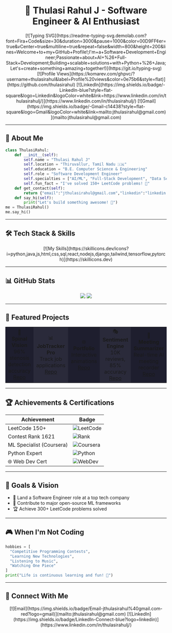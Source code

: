 # <div align="center">🚀 Thulasi Rahul J - Software Engineer & AI Enthusiast</div>

<div align="center">
  [![Typing SVG](https://readme-typing-svg.demolab.com?font=Fira+Code&size=30&duration=3000&pause=1000&color=00D9FF&center=true&vCenter=true&multiline=true&repeat=false&width=800&height=200&lines=Welcome+to+my+GitHub+Profile!;I'm+a+Software+Development+Engineer;Passionate+about+AI+%26+Full-Stack+Development;Building+scalable+solutions+with+Python+%26+Java;Let's+create+something+amazing+together!)](https://git.io/typing-svg)
</div>

<div align="center">
  [![Profile Views](https://komarev.com/ghpvc/?username=thulasirahul&label=Profile%20views&color=0e75b6&style=flat)](https://github.com/thulasirahul)
  [![LinkedIn](https://img.shields.io/badge/-LinkedIn-blue?style=flat-square&logo=Linkedin&logoColor=white&link=https://www.linkedin.com/in/thulasirahulj/)](https://www.linkedin.com/in/thulasirahulj/)
  [![Gmail](https://img.shields.io/badge/-Gmail-c14438?style=flat-square&logo=Gmail&logoColor=white&link=mailto:jthulasirahul@gmail.com)](mailto:jthulasirahul@gmail.com)
</div>

---

## 🎯 About Me
```python
class ThulasiRahul:
    def __init__(self):
        self.name = "Thulasi Rahul J"
        self.location = "Thiruvallur, Tamil Nadu 🇮🇳"
        self.education = "B.E. Computer Science & Engineering"
        self.role = "Software Development Engineer"
        self.specialties = ["AI/ML", "Full-Stack Development", "Data Science"]
        self.fun_fact = "I've solved 150+ LeetCode problems! 💪"
    def get_contact(self):
        return {"email":"jthulasirahul@gmail.com","linkedin":"linkedin.com/in/thulasirahulj"}
    def say_hi(self):
        print("Let's build something awesome! 🚀")
me = ThulasiRahul()
me.say_hi()
```

---

## 🛠️ Tech Stack & Skills
<div align="center">
  [![My Skills](https://skillicons.dev/icons?i=python,java,js,html,css,sql,react,nodejs,django,tailwind,tensorflow,pytorch)](https://skillicons.dev)
</div>

---

## 📊 GitHub Stats
<div align="center">
  <img src="https://github-readme-stats.vercel.app/api?username=thulasirahul&show_icons=true&theme=tokyonight&hide_border=true" />
  <img src="https://streak-stats.demolab.com?user=thulasirahul&theme=tokyonight&hide_border=true" />
</div>

---

## 🚀 Featured Projects
<div align="center">
  <table>
    <tr>
      <td align="center" bgcolor="#1E1E2E" width="200" height="120">
        🧠<br><strong>Spinal Vision</strong><br>96% stenosis detection accuracy<br>
        <a href="https://github.com/thulasirahul/stenosis-detection-cnn">Repo</a>
      </td>
      <td align="center" bgcolor="#2A2A3A" width="200" height="120">
        📊<br><strong>JobTracker Pro</strong><br>Track job applications<br>
        <a href="https://github.com/thulasirahul/jobtracker-pro">Repo</a>
      </td>
      <td align="center" bgcolor="#1E1E2E" width="200" height="120">
        🌐<br><strong>Portfolio</strong><br>Interactive animations<br>
        <a href="https://github.com/thulasirahul/thulasi-portfolio">Repo</a>
      </td>
      <td align="center" bgcolor="#2A2A3A" width="200" height="120">
        🎭<br><strong>Sentiment Engine</strong><br>10K reviews, 85% accuracy<br>
        <a href="https://github.com/thulasirahul/Sentiment-Analysis-of-Movie-Reviews-IMDB-NLP-Project">Repo</a>
      </td>
      <td align="center" bgcolor="#1E1E2E" width="200" height="120">
        🎯<br><strong>Meeting Summarizer</strong><br>Real-time AI meeting recorder<br>
        <a href="https://github.com/thulasirahul/Meeting-Summarizer">Repo</a>
      </td>
    </tr>
  </table>
</div>

---

## 🏆 Achievements & Certifications
| Achievement | Badge |
|-------------|-------|
| LeetCode 150+ | ![LeetCode](https://img.shields.io/badge/LeetCode-150%2B-orange?logo=leetcode) |
| Contest Rank 1621 | ![Rank](https://img.shields.io/badge/Rank-1621-gold) |
| ML Specialist (Coursera) | ![Coursera](https://img.shields.io/badge/Coursera-ML-blue?logo=coursera) |
| Python Expert | ![Python](https://img.shields.io/badge/Python-Expert-green?logo=python) |
| 🌐 Web Dev Cert | ![WebDev](https://img.shields.io/badge/Web%20Development-Certified-purple) |

---

## 🎯 Goals & Vision
- 🏢 Land a Software Engineer role at a top tech company
- 🌟 Contribute to major open-source ML frameworks
- 🏆 Achieve 300+ LeetCode problems solved

---

## 🎮 When I'm Not Coding
```python
hobbies = [
  "Competitive Programming Contests",
  "Learning New Technologies",
  "Listening to Music",
  "Watching One Piece"
]
print("Life is continuous learning and fun! 🚀")
```

---

## 💬 Connect With Me
<div align="center">
  [![Email](https://img.shields.io/badge/Email-jthulasirahul%40gmail.com-red?logo=gmail)](mailto:jthulasirahul@gmail.com)
  [![LinkedIn](https://img.shields.io/badge/LinkedIn-Connect-blue?logo=linkedin)](https://www.linkedin.com/in/thulasirahulj/)
</div>
